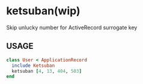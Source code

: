 # ketsuban(wip)

Skip unlucky number for ActiveRecord surrogate key

## USAGE

```ruby
class User < ApplicationRecord
  include Ketsuban
  ketsuban [4, 13, 404, 503]
end
```

